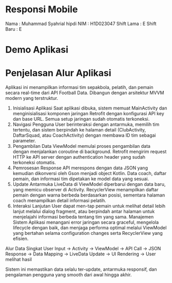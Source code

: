 # Responsi Mobile
Nama : Muhammad Syahrial hipdi
NIM  : H1D023047
Shift Lama : E
Shift Baru : E

# Demo Aplikasi

# Penjelasan Alur Aplikasi
Aplikasi ini menampilkan informasi tim sepakbola, pelatih, dan pemain secara real-time dari API Football Data. Dibangun dengan arsitektur MVVM modern yang terstruktur.
1. Inisialisasi Aplikasi
Saat aplikasi dibuka, sistem memuat MainActivity dan menginisialisasi komponen jaringan Retrofit dengan konfigurasi API key dan base URL. Semua setup jaringan sudah otomatis terkoneksi.
2. Navigasi Pengguna
User berinteraksi dengan antarmuka, memilih tim tertentu, dan sistem berpindah ke halaman detail (ClubActivity, DaftarSquad, atau CoachActivity) dengan membawa ID tim sebagai parameter.
3. Pengambilan Data
ViewModel memulai proses pengambilan data dengan menjalankan coroutine di background. Retrofit mengirim request HTTP ke API server dengan authentication header yang sudah terkoneksi otomatis.
4. Pemrosesan Response
API merespons dengan data JSON yang kemudian dikonversi oleh Gson menjadi object Kotlin. Data coach, daftar pemain, dan informasi tim dipetakan ke model data yang sesuai.
5. Update Antarmuka
LiveData di ViewModel diperbarui dengan data baru, yang memicu observer di Activity. RecyclerView menampilkan daftar pemain dengan warna berbeda berdasarkan posisi, sementara halaman coach menampilkan detail informasi pelatih.
6. Interaksi Lanjutan
User dapat men-tap pemain untuk melihat detail lebih lanjut melalui dialog fragment, atau berpindah antar halaman untuk menjelajahi informasi berbeda tentang tim yang sama.
Manajemen Sistem
Aplikasi menangani error jaringan secara graceful, mengelola lifecycle dengan baik, dan menjaga performa optimal melalui ViewModel yang bertahan selama configuration changes serta RecyclerView yang efisien.

Alur Data Singkat
User Input → Activity → ViewModel → API Call → JSON Response → Data Mapping → LiveData Update → UI Rendering → User melihat hasil

Sistem ini memastikan data selalu ter-update, antarmuka responsif, dan pengalaman pengguna yang smooth dari awal hingga akhir.
